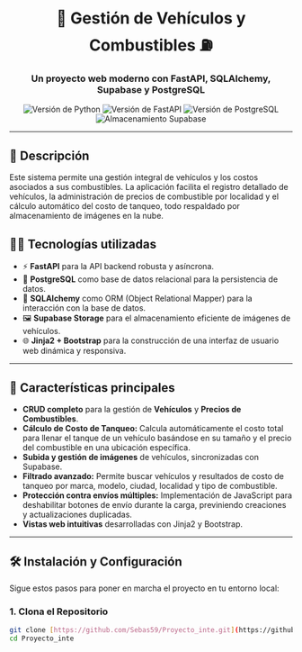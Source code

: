 <h1 align="center">🚗 Gestión de Vehículos y Combustibles ⛽️</h1>
<h3 align="center">Un proyecto web moderno con FastAPI, SQLAlchemy, Supabase y PostgreSQL</h3>

<p align="center">
  <img src="https://img.shields.io/badge/Python-3.11-blue?logo=python&style=flat" alt="Versión de Python"/>
  <img src="https://img.shields.io/badge/FastAPI-0.110.0-teal?logo=fastapi" alt="Versión de FastAPI"/>
  <img src="https://img.shields.io/badge/PostgreSQL-15-blue?logo=postgresql" alt="Versión de PostgreSQL"/>
  <img src="https://img.shields.io/badge/Supabase-Storage-green?logo=supabase" alt="Almacenamiento Supabase"/>
</p>

---

## 📌 Descripción

Este sistema permite una gestión integral de vehículos y los costos asociados a sus combustibles. La aplicación facilita el registro detallado de vehículos, la administración de precios de combustible por localidad y el cálculo automático del costo de tanqueo, todo respaldado por almacenamiento de imágenes en la nube.

## 🧑‍💻 Tecnologías utilizadas

- ⚡️ **FastAPI** para la API backend robusta y asíncrona.
- 🐘 **PostgreSQL** como base de datos relacional para la persistencia de datos.
- 🧠 **SQLAlchemy** como ORM (Object Relational Mapper) para la interacción con la base de datos.
- 🖼️ **Supabase Storage** para el almacenamiento eficiente de imágenes de vehículos.
- 🌐 **Jinja2 + Bootstrap** para la construcción de una interfaz de usuario web dinámica y responsiva.

---

## 📂 Características principales

- **CRUD completo** para la gestión de **Vehículos** y **Precios de Combustibles**.
- **Cálculo de Costo de Tanqueo:** Calcula automáticamente el costo total para llenar el tanque de un vehículo basándose en su tamaño y el precio del combustible en una ubicación específica.
- **Subida y gestión de imágenes** de vehículos, sincronizadas con Supabase.
- **Filtrado avanzado:** Permite buscar vehículos y resultados de costo de tanqueo por marca, modelo, ciudad, localidad y tipo de combustible.
- **Protección contra envíos múltiples:** Implementación de JavaScript para deshabilitar botones de envío durante la carga, previniendo creaciones y actualizaciones duplicadas.
- **Vistas web intuitivas** desarrolladas con Jinja2 y Bootstrap.

---

## 🛠️ Instalación y Configuración

Sigue estos pasos para poner en marcha el proyecto en tu entorno local:

### 1. Clona el Repositorio

```bash
git clone [https://github.com/Sebas59/Proyecto_inte.git](https://github.com/Sebas59/Proyecto_inte.git)
cd Proyecto_inte
